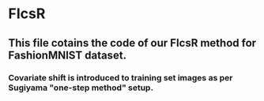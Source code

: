 # FIcsR
## This file cotains the code of our FIcsR method for FashionMNIST dataset.
### Covariate shift is introduced to training set images as per Sugiyama "one-step method" setup.  
